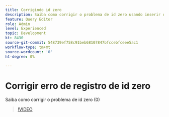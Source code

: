 ```yaml
---
title: Corrigindo id zero
description: Saiba como corrigir o problema de id zero usando inserir query
feature: Query Editor
role: Admin
level: Experienced
topic: Development
kt: 8430
source-git-commit: 548739ef758c91beb68107847bfccebfceee5ac1
workflow-type: tm+mt
source-wordcount: '0'
ht-degree: 0%

---
```



# Corrigir erro de registro de id zero

Saiba como corrigir o problema de id zero (0)

>[!VIDEO](https://video.tv.adobe.com/v/335987?quality=12)
